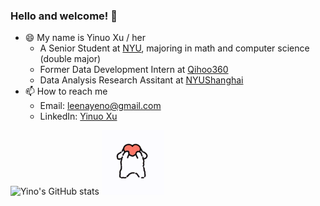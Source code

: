 ### Hello and welcome! 👋
* 😄 My name is Yinuo Xu / her
  * A Senior Student at [NYU](https://nyu.edu/), majoring in math and computer science (double major)
  * Former Data Development Intern at [Qihoo360](https://www.360totalsecurity.com/en/about/)
  * Data Analysis Research Assitant at [NYUShanghai](https://shanghai.nyu.edu/)
* 📫 How to reach me
  * Email: leenayeno@gmail.com
  * LinkedIn: [Yinuo Xu](https://www.linkedin.cn/incareer/in/ACoAADP0wKQBIMVwck7povPETedsWCDtbt5k2tE)

![Yino's GitHub stats](https://github-readme-stats.vercel.app/api?username=YinoXu&show_icons=true&hide_rank=true&title_color=586069&icon_color=FFC0CB&text_color=586069&bg_color=daf7dc)
<img src="gif/dog.gif" alt="Alt Text" style="max-width: 100px;">



<!-- ![Yino's GitHub stats](https://github-readme-stats.vercel.app/api?username=YinoXu&show_icons=true&theme=radical)-->

<!--
**YinoXu/YinoXu** is a ✨ _special_ ✨ repository because its `README.md` (this file) appears on your GitHub profile.

Here are some ideas to get you started:

- 🔭 I’m currently working on ...
- 🌱 I’m currently learning ...
- 👯 I’m looking to collaborate on ...
- 🤔 I’m looking for help with ...
- 💬 Ask me about ...
- 📫 How to reach me: ...
- 😄 Pronouns: ...
- ⚡ Fun fact: ...
-->
